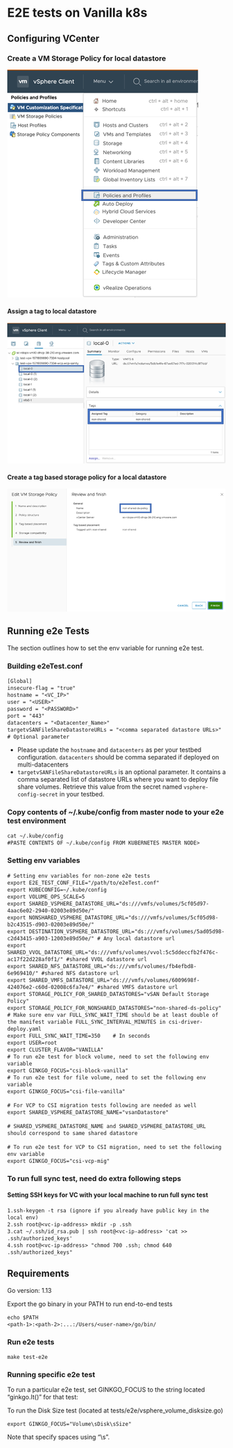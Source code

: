 # E2E tests on Vanilla k8s

## Configuring VCenter

### Create a VM Storage Policy for local datastore

![Vanilla non shared DS 1](images/shared_ds_policy_step_1.png)

#### Assign a tag to local datastore

![Vanilla non shared DS 2](images/non-shared_ds_policy_step_1.png)

#### Create a tag based storage policy for a local datastore

![Vanilla non shared DS 3](images/non-shared_ds_policy_step_2.png)

## Running e2e Tests

The section outlines how to set the env variable for running e2e test.

### Building e2eTest.conf

    [Global]
    insecure-flag = "true"
    hostname = "<VC_IP>"
    user = "<USER>"
    password = "<PASSWORD>"
    port = "443"
    datacenters = "<Datacenter_Name>"
    targetvSANFileShareDatastoreURLs = "<comma separated datastore URLs>" # Optional parameter

* Please update the `hostname` and `datacenters` as per your testbed configuration.
`datacenters` should be comma separated if deployed on multi-datacenters
* `targetvSANFileShareDatastoreURLs` is an optional parameter. It contains a comma separated
list of datastore URLs where you want to deploy file share volumes. Retrieve this value from the
 secret named `vsphere-config-secret` in your testbed.

### Copy contents of ~/.kube/config from master node to your e2e test environment

    cat ~/.kube/config
    #PASTE CONTENTS OF ~/.kube/config FROM KUBERNETES MASTER NODE>

### Setting env variables

    # Setting env variables for non-zone e2e tests
    export E2E_TEST_CONF_FILE="/path/to/e2eTest.conf"
    export KUBECONFIG=~/.kube/config
    export VOLUME_OPS_SCALE=5
    export SHARED_VSPHERE_DATASTORE_URL="ds:///vmfs/volumes/5cf05d97-4aac6e02-2940-02003e89d50e/"
    export NONSHARED_VSPHERE_DATASTORE_URL="ds:///vmfs/volumes/5cf05d98-b2c43515-d903-02003e89d50e/"
    export DESTINATION_VSPHERE_DATASTORE_URL="ds:///vmfs/volumes/5ad05d98-c2d43415-a903-12003e89d50e/" # Any local datastore url
    export SHARED_VVOL_DATASTORE_URL="ds:///vmfs/volumes/vvol:5c5ddeccfb2f476c-ac17f22d228af0f1/" #shared VVOL datastore url
    export SHARED_NFS_DATASTORE_URL="ds:///vmfs/volumes/fb4efbd8-6e969410/" #shared NFS datastore url
    export SHARED_VMFS_DATASTORE_URL="ds:///vmfs/volumes/6009698f-424076e2-c60d-02008c6fa7e4/" #shared VMFS datastore url
    export STORAGE_POLICY_FOR_SHARED_DATASTORES="vSAN Default Storage Policy"
    export STORAGE_POLICY_FOR_NONSHARED_DATASTORES="non-shared-ds-policy"
    # Make sure env var FULL_SYNC_WAIT_TIME should be at least double of the manifest variable FULL_SYNC_INTERVAL_MINUTES in csi-driver-deploy.yaml
    export FULL_SYNC_WAIT_TIME=350    # In seconds
    export USER=root
    export CLUSTER_FLAVOR="VANILLA"
    # To run e2e test for block volume, need to set the following env variable
    export GINKGO_FOCUS="csi-block-vanilla"
    # To run e2e test for file volume, need to set the following env variable
    export GINKGO_FOCUS="csi-file-vanilla"

    # For VCP to CSI migration tests following are needed as well
    export SHARED_VSPHERE_DATASTORE_NAME="vsanDatastore"

    # SHARED_VSPHERE_DATASTORE_NAME and SHARED_VSPHERE_DATASTORE_URL should correspond to same shared datastore
   
    # To run e2e test for VCP to CSI migration, need to set the following env variable
    export GINKGO_FOCUS="csi-vcp-mig"

### To run full sync test, need do extra following steps

#### Setting SSH keys for VC with your local machine to run full sync test

    1.ssh-keygen -t rsa (ignore if you already have public key in the local env)
    2.ssh root@<vc-ip-address> mkdir -p .ssh
    3.cat ~/.ssh/id_rsa.pub | ssh root@<vc-ip-address> 'cat >> .ssh/authorized_keys'
    4.ssh root@<vc-ip-address> "chmod 700 .ssh; chmod 640 .ssh/authorized_keys"

## Requirements

Go version: 1.13

Export the go binary in your PATH to run end-to-end tests

    echo $PATH
    <path-1>:<path-2>:...:/Users/<user-name>/go/bin/

### Run e2e tests

    make test-e2e

### Running specific e2e test

To run a particular e2e test, set GINKGO_FOCUS to the string located “ginkgo.It()” for that test:

To run the Disk Size test (located at tests/e2e/vsphere_volume_disksize.go)

    export GINKGO_FOCUS="Volume\sDisk\sSize"

Note that specify spaces using “\s”.
